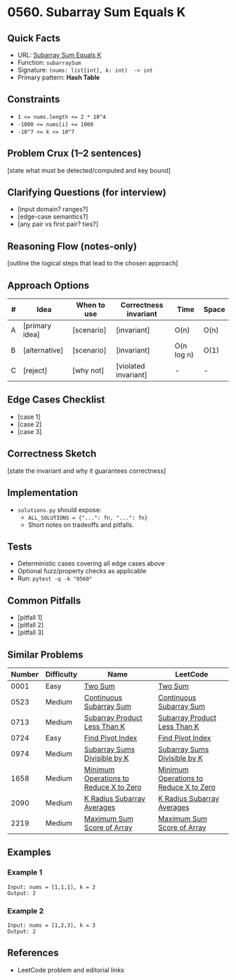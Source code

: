 # 0560. Subarray Sum Equals K

## Quick Facts

- URL: [Subarray Sum Equals K](https://leetcode.com/problems/subarray-sum-equals-k/)
- Function: `subarraySum`
- Signature: `(nums: list[int], k: int)  -> int`
- Primary pattern: **Hash Table**

## Constraints

- `1 <= nums.length <= 2 * 10^4`
- `-1000 <= nums[i] <= 1000`
- `-10^7 <= k <= 10^7`

## Problem Crux (1–2 sentences)

[state what must be detected/computed and key bound]

## Clarifying Questions (for interview)

- [input domain? ranges?]
- [edge-case semantics?]
- [any pair vs first pair? ties?]

## Reasoning Flow (notes-only)

[outline the logical steps that lead to the chosen approach]

## Approach Options

| # | Idea | When to use | Correctness invariant | Time | Space |
|---|------|-------------|-----------------------|------|-------|
| A | [primary idea] | [scenario] | [invariant] | O(n) | O(n) |
| B | [alternative] | [scenario] | [invariant] | O(n log n) | O(1) |
| C | [reject] | [why not] | [violated invariant] | - | - |

## Edge Cases Checklist

- [case 1]
- [case 2]
- [case 3]

## Correctness Sketch

[state the invariant and why it guarantees correctness]

## Implementation

- `solutions.py` should expose:
  - `ALL_SOLUTIONS = {"...": fn, "...": fn}`
  - Short notes on tradeoffs and pitfalls.

## Tests

- Deterministic cases covering all edge cases above
- Optional fuzz/property checks as applicable
- Run: `pytest -q -k "0560"`

## Common Pitfalls

- [pitfall 1]
- [pitfall 2]
- [pitfall 3]

## Similar Problems

| Number | Difficulty | Name | LeetCode |
|---|---|---|---|
| 0001 | Easy | [Two Sum](../0001-two-sum/readme.md) | [Two Sum](https://leetcode.com/problems/two-sum/) |
| 0523 | Medium | [Continuous Subarray Sum](../0523-continuous-subarray-sum/readme.md) | [Continuous Subarray Sum](https://leetcode.com/problems/continuous-subarray-sum/) |
| 0713 | Medium | [Subarray Product Less Than K](../0713-subarray-product-less-than-k/readme.md) | [Subarray Product Less Than K](https://leetcode.com/problems/subarray-product-less-than-k/) |
| 0724 | Easy | [Find Pivot Index](../0724-find-pivot-index/readme.md) | [Find Pivot Index](https://leetcode.com/problems/find-pivot-index/) |
| 0974 | Medium | [Subarray Sums Divisible by K](../0974-subarray-sums-divisible-by-k/readme.md) | [Subarray Sums Divisible by K](https://leetcode.com/problems/subarray-sums-divisible-by-k/) |
| 1658 | Medium | [Minimum Operations to Reduce X to Zero](../1658-minimum-operations-to-reduce-x-to-zero/readme.md) | [Minimum Operations to Reduce X to Zero](https://leetcode.com/problems/minimum-operations-to-reduce-x-to-zero/) |
| 2090 | Medium | [K Radius Subarray Averages](../2090-k-radius-subarray-averages/readme.md) | [K Radius Subarray Averages](https://leetcode.com/problems/k-radius-subarray-averages/) |
| 2219 | Medium | [Maximum Sum Score of Array](../2219-maximum-sum-score-of-array/readme.md) | [Maximum Sum Score of Array](https://leetcode.com/problems/maximum-sum-score-of-array/) |

## Examples

### Example 1

```text
Input: nums = [1,1,1], k = 2
Output: 2
```

### Example 2

```text
Input: nums = [1,2,3], k = 3
Output: 2
```

## References

- LeetCode problem and editorial links

